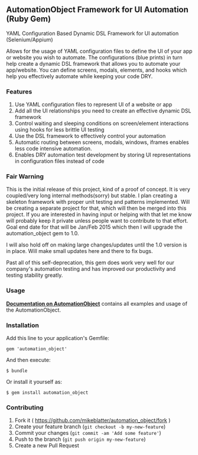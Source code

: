 ## AutomationObject Framework for UI Automation (Ruby Gem)

YAML Configuration Based Dynamic DSL Framework for UI automation (Selenium/Appium)

Allows for the usage of YAML configuration files to define the UI of your app or website you wish to automate.  The configurations
(blue prints) in turn help create a dynamic DSL framework that allows you to automate your app/website.  You can define
screens, modals, elements, and hooks which help you effectively automate while keeping your code DRY.

### Features

1. Use YAML configuration files to represent UI of a website or app
2. Add all the UI relationships you need to create an effective dynamic DSL framework
3. Control waiting and sleeping conditions on screen/element interactions using hooks for less brittle UI testing
4. Use the DSL framework to effectively control your automation
5. Automatic routing between screens, modals, windows, iframes enables less code intensive automation.
6. Enables DRY automation test development by storing UI representations in configuration files instead of code

### Fair Warning

This is the initial release of this project, kind of a proof of concept.  It is very coupled/very long internal methods(sorry) but stable.
I plan creating a skeleton framework with proper unit testing and patterns implemented.  Will be creating a separate project
for that, which will then be merged into this project.  If you are interested in having input or helping with that let me know
will probably keep it private unless people want to contribute to that effort.  Goal end date for that will be Jan/Feb 2015
which then I will upgrade the automation_object gem to 1.0.

I will also hold off on making large changes/updates until the 1.0 version is in place.  Will make small updates
here and there to fix bugs.

Past all of this self-deprecation, this gem does work very well for our company's automation testing and has
improved our productivity and testing stability greatly.

### Usage

__[Documentation on AutomationObject](docs/README.md)__ contains all examples and usage of the AutomationObject.

### Installation

Add this line to your application's Gemfile:

    gem 'automation_object'

And then execute:

    $ bundle

Or install it yourself as:

    $ gem install automation_object

### Contributing

1. Fork it ( https://github.com/mikeblatter/automation_object/fork )
2. Create your feature branch (`git checkout -b my-new-feature`)
3. Commit your changes (`git commit -am 'Add some feature'`)
4. Push to the branch (`git push origin my-new-feature`)
5. Create a new Pull Request